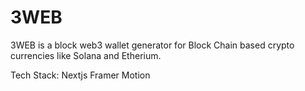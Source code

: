 # 3WEB

3WEB is a block web3 wallet generator for Block Chain based crypto currencies like Solana and Etherium.

Tech Stack:
Nextjs
Framer Motion
